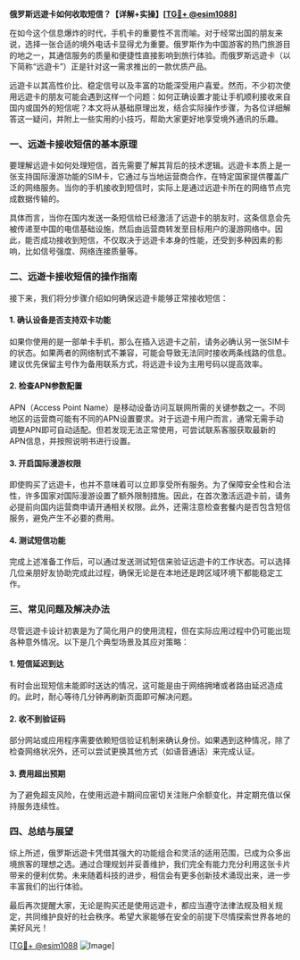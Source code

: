 **俄罗斯远遊卡如何收取短信？【详解+实操】[[TG💪+ @esim1088](https://t.me/s/esim1088)]**

在如今这个信息爆炸的时代，手机卡的重要性不言而喻。对于经常出国的朋友来说，选择一张合适的境外电话卡显得尤为重要。俄罗斯作为中国游客的热门旅游目的地之一，其通信服务的质量和便捷性直接影响到旅行体验。而俄罗斯远遊卡（以下简称“远遊卡”）正是针对这一需求推出的一款优质产品。

远遊卡以其高性价比、稳定信号以及丰富的功能深受用户喜爱。然而，不少初次使用远遊卡的朋友可能会遇到这样一个问题：如何正确设置才能让手机顺利接收来自国内或国外的短信呢？本文将从基础原理出发，结合实际操作步骤，为各位详细解答这一疑问，并附上一些实用的小技巧，帮助大家更好地享受境外通讯的乐趣。

### 一、远遊卡接收短信的基本原理

要理解远遊卡如何处理短信，首先需要了解其背后的技术逻辑。远遊卡本质上是一张支持国际漫游功能的SIM卡，它通过与当地运营商合作，在特定国家提供覆盖广泛的网络服务。当你的手机接收到短信时，实际上是通过远遊卡所在的网络节点完成数据传输的。

具体而言，当你在国内发送一条短信给已经激活了远遊卡的朋友时，这条信息会先被传递至中国的电信基础设施，然后由运营商转发至目标用户的漫游网络中。因此，能否成功接收到短信，不仅取决于远遊卡本身的性能，还受到多种因素的影响，比如信号强度、网络连接质量等。

### 二、远遊卡接收短信的操作指南

接下来，我们将分步骤介绍如何确保远遊卡能够正常接收短信：

#### 1. 确认设备是否支持双卡功能
如果你使用的是一部单卡手机，那么在插入远遊卡之前，请务必确认另一张SIM卡的状态。如果两者的网络制式不兼容，可能会导致无法同时接收两条线路的信息。建议优先保留主号作为备用联系方式，将远遊卡设为主用号码以提高效率。

#### 2. 检查APN参数配置
APN（Access Point Name）是移动设备访问互联网所需的关键参数之一。不同地区的运营商可能有不同的APN设置要求。对于远遊卡用户而言，通常无需手动调整APN即可自动适配。但若发现无法正常使用，可尝试联系客服获取最新的APN信息，并按照说明书进行设置。

#### 3. 开启国际漫游权限
即使购买了远遊卡，也并不意味着可以立即享受所有服务。为了保障安全性和合法性，许多国家对国际漫游设置了额外限制措施。因此，在首次激活远遊卡前，请务必提前向国内运营商申请开通相关权限。此外，还需注意检查套餐内是否包含短信服务，避免产生不必要的费用。

#### 4. 测试短信功能
完成上述准备工作后，可以通过发送测试短信来验证远遊卡的工作状态。可以选择几位亲朋好友协助完成此过程，确保无论是在本地还是跨区域环境下都能稳定工作。

### 三、常见问题及解决办法

尽管远遊卡设计初衷是为了简化用户的使用流程，但在实际应用过程中仍可能出现各种意外情况。以下是几个典型场景及其应对策略：

#### 1. 短信延迟到达
有时会出现短信未能即时送达的情况，这可能是由于网络拥堵或者路由延迟造成的。此时，耐心等待几分钟再刷新页面即可解决问题。

#### 2. 收不到验证码
部分网站或应用程序需要依赖短信验证机制来确认身份。如果遇到这种情况，除了检查网络状况外，还可以尝试更换其他方式（如语音通话）来完成认证。

#### 3. 费用超出预期
为了避免超支风险，在使用远遊卡期间应密切关注账户余额变化，并定期充值以保持服务连续性。

### 四、总结与展望

综上所述，俄罗斯远遊卡凭借其强大的功能组合和灵活的适用范围，已成为众多出境旅客的理想之选。通过合理规划并妥善维护，我们完全有能力充分利用这张卡片带来的便利优势。未来随着科技的进步，相信会有更多创新技术涌现出来，进一步丰富我们的出行体验。

最后再次提醒大家，无论是购买还是使用远遊卡，都应当遵守法律法规及相关规定，共同维护良好的社会秩序。希望大家能够在安全的前提下尽情探索世界各地的美好风光！

[[TG💪+ @esim1088](https://t.me/s/esim1088) ![Image](https://i.postimg.cc/4NQfJmqS/Snipaste-2025-05-13-00-14-12.png)]